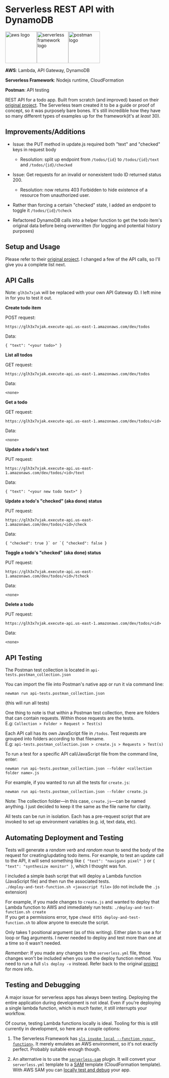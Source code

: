 # Serverless REST API with DynamoDB

<a href="https://aws.amazon.com"><img src="https://upload.wikimedia.org/wikipedia/commons/thumb/9/93/Amazon_Web_Services_Logo.svg/640px-Amazon_Web_Services_Logo.svg.png" alt="aws logo" height="100"/></a><a href="https://serverless.com"><img src="https://files.readme.io/ffb4c59-Serverless.png" alt="serverless framework logo" height="100"/></a><a href="https://www.getpostman.com/"><img src="https://logodix.com/logo/2062933.png" alt="postman logo" height="100"/></a>

**AWS**: Lambda, API Gateway, DynamoDB

**Serverless Framework**: Nodejs runtime, CloudFormation

**Postman**: API testing

REST API for a todo app. Built from scratch (and improved) based on their [original project](https://github.com/serverless/examples/tree/master/aws-node-rest-api-with-dynamodb). The Serverless team created it to be a guide or proof of concept, so it was purposely bare bones. It's still incredible how they have so many different types of examples up for the framework(it's at *least* 30).

## Improvements/Additions

* Issue: the PUT method in update.js required both "text" and "checked" keys in request body
    * Resolution: split up endpoint from `/todos/{id}` to `/todos/{id}/text` and `/todos/{id}/checked`<br>
    
* Issue: Get requests for an invalid or nonexistent todo ID returned status 200.
    * Resolution: now returns 403 Forbidden to hide existence of a resource from unauthorized user.<br>
    
* Rather than forcing a certain "checked" state, I added an endpoint to toggle it `/todos/{id}/tcheck`

* Refactored DynamoDB calls into a helper function to get the todo item's original data before being overwritten (for logging and potential history purposes)

## Setup and Usage

Please refer to their [original project](https://github.com/serverless/examples/tree/master/aws-node-rest-api-with-dynamodb). I changed a few of the API calls, so I'll give you a complete list next.

## API Calls<br>
Note: `glh3x7xjak` will be replaced with your own API Gateway ID. I left mine in for you to test it out.

**Create todo item**

POST request:<br>
```
https://glh3x7xjak.execute-api.us-east-1.amazonaws.com/dev/todos
```

Data:<br>
```
{ "text": "<your todo>" }
```

**List all todos**

GET request:<br>
```
https://glh3x7xjak.execute-api.us-east-1.amazonaws.com/dev/todos
```

Data:<br>
```
<none>
```

**Get a todo**

GET request:<br>
```
https://glh3x7xjak.execute-api.us-east-1.amazonaws.com/dev/todos/<id>
```

Data:<br>
```
<none>
```

**Update a todo's text**

PUT request:<br>
```
https://glh3x7xjak.execute-api.us-east-1.amazonaws.com/dev/todos/<id>/text
```

Data:<br>
```
{ "text": "<your new todo text>" }
```

**Update a todo's "checked" (aka done) status**

PUT request:<br>
```
https://glh3x7xjak.execute-api.us-east-1.amazonaws.com/dev/todos/<id>/check
```

Data:<br>
```
{ "checked": true }` or `{ "checked": false }
```

**Toggle a todo's "checked" (aka done) status**

PUT request:<br>
```
https://glh3x7xjak.execute-api.us-east-1.amazonaws.com/dev/todos/<id>/tcheck
```

Data:<br>
```
<none>
```

**Delete a todo**

PUT request:<br>
```
https://glh3x7xjak.execute-api.us-east-1.amazonaws.com/dev/todos/<id>
```

Data:<br>
```
<none>
```

## API Testing

The Postman test collection is located in `api-tests.postman_collection.json`

You can import the file into Postman's native app or run it via command line:<br>
```
newman run api-tests.postman_collection.json
```
(this will run all tests)

One thing to note is that within a Postman test collection, there are folders that can contain requests.
Within those requests are the tests.<br>
E.g: `Collection > Folder > Request > Test(s)`

Each API call has its own JavaScript file in `/todos`. Test requests are grouped into folders according to that filename.<br>
E.g: `api-tests.postman_collection.json > create.js > Requests > Test(s)`

To run a test for a specific API call/JavaScript file from the command line, enter:<br>
```
newman run api-tests.postman_collection.json --folder <collection folder name>.js
```

For example, if you wanted to run all the tests for `create.js`:<br>
```
newman run api-tests.postman_collection.json --folder create.js
```
Note: The collection folder&mdash;in this case, `create.js`&mdash;can be named anything. I just decided to keep it the same as the file name for clarity.

All tests can be run in isolation. Each has a pre-request script that are invoked to set up environment variables (e.g. id, text data, etc).

## Automating Deployment and Testing

Tests will generate a *random verb* and *random noun* to send the body of the request for creating/updating todo items.
For example, to test an update call to the API, it will send something like `{ "text": "navigate pixel" }` or `{ "text": "synthesize monitor" }`, which I thought was fun.

I included a simple bash script that will deploy a Lambda function (JavaScript file) and then run the associated tests.<br>
`./deploy-and-test-function.sh <javascript file>` (do not include the `.js` extension)<br>

For example, if you made changes to `create.js` and wanted to deploy that Lambda function to AWS and immediately run tests:
`./deploy-and-test-function.sh create`<br>
If you get a permissions error, type `chmod 0755 deploy-and-test-function.sh` to allow anyone to execute the script.

Only takes 1 positional argument (as of this writing). Either plan to use a for loop or flag arguments. I never needed to deploy and test more than one at a time so it wasn't needed.

*Remember*: If you made any changes to the `serverless.yml` file, those changes won't be included when you use the deploy function method. You need to run a full `sls deploy -v` instead. Refer back to the original [project](https://github.com/serverless/examples/tree/master/aws-node-rest-api-with-dynamodb) for more info.

## Testing and Debugging

A major issue for serverless apps has always been testing. Deploying the entire application during development is not ideal. Even if you're deploying a single lambda function, which is *much* faster, it still interrupts your workflow.

Of course, testing Lambda functions locally is ideal. Tooling for this is still currently in development, so here are a couple options:

1. The Serverless Framework has [`sls invoke local --function <your function>`](https://serverless.com/framework/docs/providers/aws/cli-reference/invoke-local/). It merely emulates an AWS environment, so it's not exactly perfect. Probably suitable enough though.

2. An alternative is to use the [`serverless-sam`](https://github.com/sapessi/serverless-sam) plugin. It will convert your `serverless.yml` template to a [SAM](https://aws.amazon.com/serverless/sam/) template (CloudFormation template). With AWS SAM you can [locally test and debug](https://docs.aws.amazon.com/en_pv/serverless-application-model/latest/developerguide/serverless-test-and-debug.html) your app.

